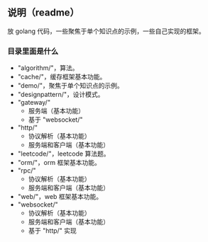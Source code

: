 ## 说明（readme）

放 golang 代码，一些聚焦于单个知识点的示例，一些自己实现的框架。

### 目录里面是什么

- "algorithm/"，算法。
- "cache/"，缓存框架基本功能。
- "demo/"，聚焦于单个知识点的示例。
- "designpattern/"，设计模式。
- "gateway/"
    - 服务端（基本功能）
    - 基于 "websocket/"
- "http/"
    - 协议解析（基本功能）
    - 服务端和客户端（基本功能）
- "leetcode/"，leetcode 算法题。
- "orm/"，orm 框架基本功能。
- "rpc/"
    - 协议解析（基本功能）
    - 服务端和客户端（基本功能）
- "web/"，web 框架基本功能。
- "websocket/"
    - 协议解析（基本功能）
    - 服务端和客户端（基本功能）
    - 基于 "http/" 实现

